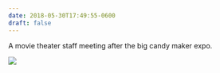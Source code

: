 ```yaml
---
date: 2018-05-30T17:49:55-0600
draft: false
---
```


A movie theater staff meeting after the big candy maker expo.

![](/images/2018/5a84691a0d.jpg)

